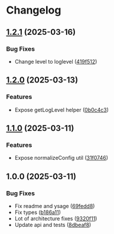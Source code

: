 # Changelog

## [1.2.1](https://github.com/diplodoc-platform/yfmlint/compare/v1.2.0...v1.2.1) (2025-03-16)


### Bug Fixes

* Change level to loglevel ([419f512](https://github.com/diplodoc-platform/yfmlint/commit/419f512f34502daaaed9810e11e9d6ad6a0b5f15))

## [1.2.0](https://github.com/diplodoc-platform/yfmlint/compare/v1.1.0...v1.2.0) (2025-03-13)


### Features

* Expose getLogLevel helper ([0b0c4c3](https://github.com/diplodoc-platform/yfmlint/commit/0b0c4c30b7ff842b4125410519f4811c1101d83a))

## [1.1.0](https://github.com/diplodoc-platform/yfmlint/compare/v1.0.0...v1.1.0) (2025-03-11)


### Features

* Expose normalizeConfig util ([31f0746](https://github.com/diplodoc-platform/yfmlint/commit/31f0746086859bf099a61326e69d48c8c17a43d1))

## 1.0.0 (2025-03-11)


### Bug Fixes

* Fix readme and ysage ([69fedd8](https://github.com/diplodoc-platform/yfmlint/commit/69fedd8320a8c16112e3a24c9ea3d3adf1dbc77d))
* Fix types ([b186a11](https://github.com/diplodoc-platform/yfmlint/commit/b186a11fca760ed81acc948834e64aad537f48cb))
* Lot of architecture fixes ([9320f11](https://github.com/diplodoc-platform/yfmlint/commit/9320f113e2664f514a69eba07825f17ab4fdf1dc))
* Update api and tests ([8dbeaf8](https://github.com/diplodoc-platform/yfmlint/commit/8dbeaf80a73f01362bee10781398cecec8ffad86))
